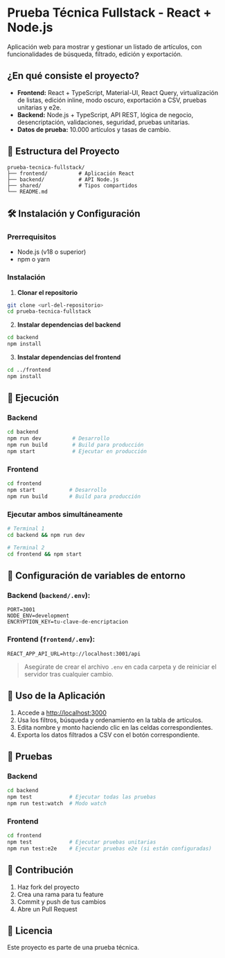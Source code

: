 # Prueba Técnica Fullstack - React + Node.js

Aplicación web para mostrar y gestionar un listado de artículos, con funcionalidades de búsqueda, filtrado, edición y exportación.

## ¿En qué consiste el proyecto?

- **Frontend:** React + TypeScript, Material-UI, React Query, virtualización de listas, edición inline, modo oscuro, exportación a CSV, pruebas unitarias y e2e.
- **Backend:** Node.js + TypeScript, API REST, lógica de negocio, desencriptación, validaciones, seguridad, pruebas unitarias.
- **Datos de prueba:** 10.000 artículos y tasas de cambio.

## 📁 Estructura del Proyecto

```
prueba-tecnica-fullstack/
├── frontend/          # Aplicación React
├── backend/           # API Node.js
├── shared/            # Tipos compartidos
└── README.md
```

## 🛠️ Instalación y Configuración

### Prerrequisitos
- Node.js (v18 o superior)
- npm o yarn

### Instalación

1. **Clonar el repositorio**
```bash
git clone <url-del-repositorio>
cd prueba-tecnica-fullstack
```

2. **Instalar dependencias del backend**
```bash
cd backend
npm install
```

3. **Instalar dependencias del frontend**
```bash
cd ../frontend
npm install
```

## 🚀 Ejecución

### Backend
```bash
cd backend
npm run dev          # Desarrollo
npm run build        # Build para producción
npm start            # Ejecutar en producción
```

### Frontend
```bash
cd frontend
npm start           # Desarrollo
npm run build       # Build para producción
```

### Ejecutar ambos simultáneamente
```bash
# Terminal 1
cd backend && npm run dev

# Terminal 2
cd frontend && npm start
```

## 🔧 Configuración de variables de entorno

### Backend (`backend/.env`):
```env
PORT=3001
NODE_ENV=development
ENCRYPTION_KEY=tu-clave-de-encriptacion
```

### Frontend (`frontend/.env`):
```env
REACT_APP_API_URL=http://localhost:3001/api
```

> Asegúrate de crear el archivo `.env` en cada carpeta y de reiniciar el servidor tras cualquier cambio.

## 📱 Uso de la Aplicación

1. Accede a [http://localhost:3000](http://localhost:3000)
2. Usa los filtros, búsqueda y ordenamiento en la tabla de artículos.
3. Edita nombre y monto haciendo clic en las celdas correspondientes.
4. Exporta los datos filtrados a CSV con el botón correspondiente.

## 🧪 Pruebas

### Backend
```bash
cd backend
npm test            # Ejecutar todas las pruebas
npm run test:watch  # Modo watch
```

### Frontend
```bash
cd frontend
npm test            # Ejecutar pruebas unitarias
npm run test:e2e    # Ejecutar pruebas e2e (si están configuradas)
```

## 🤝 Contribución

1. Haz fork del proyecto
2. Crea una rama para tu feature
3. Commit y push de tus cambios
4. Abre un Pull Request

## 📄 Licencia

Este proyecto es parte de una prueba técnica. 
